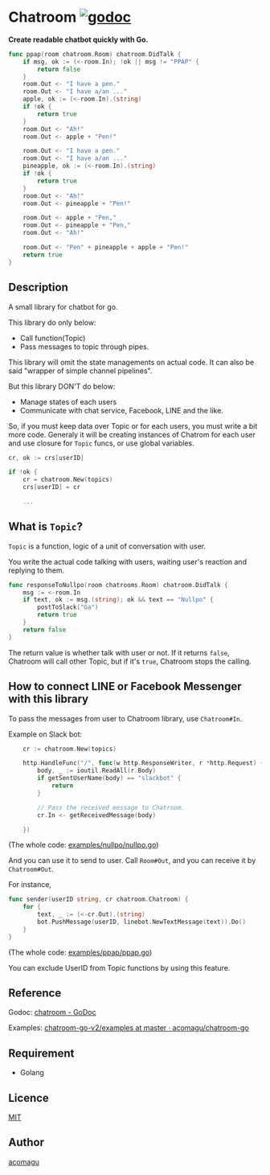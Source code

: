 Chatroom [![godoc](https://img.shields.io/badge/reference-godoc-blue.svg)](https://godoc.org/github.com/acomagu/chatroom-go-v2/chatroom)
========

__Create readable chatbot quickly with Go.__

```Go
func ppap(room chatroom.Room) chatroom.DidTalk {
	if msg, ok := (<-room.In); !ok || msg != "PPAP" {
		return false
	}
	room.Out <- "I have a pen."
	room.Out <- "I have a/an ..."
	apple, ok := (<-room.In).(string)
	if !ok {
		return true
	}
	room.Out <- "Ah!"
	room.Out <- apple + "Pen!"

	room.Out <- "I have a pen."
	room.Out <- "I have a/an ..."
	pineapple, ok := (<-room.In).(string)
	if !ok {
		return true
	}
	room.Out <- "Ah!"
	room.Out <- pineapple + "Pen!"

	room.Out <- apple + "Pen,"
	room.Out <- pineapple + "Pen,"
	room.Out <- "Ah!"

	room.Out <- "Pen" + pineapple + apple + "Pen!"
	return true
}
```

## Description
A small library for chatbot for go.

This library do only below:
- Call function(Topic)
- Pass messages to topic through pipes.

This library will omit the state managements on actual code. It can also be said "wrapper of simple channel pipelines".

But this library DON'T do below:
- Manage states of each users
- Communicate with chat service, Facebook, LINE and the like.

So, if you must keep data over Topic or for each users, you must write a bit more code. Generaly it will be creating instances of Chatrom for each user and use closure for `Topic` funcs, or use global variables.

```Go
cr, ok := crs[userID]

if !ok {
	cr = chatroom.New(topics)
	crs[userID] = cr

	...

```

## What is `Topic`?

`Topic` is a function, logic of a unit of conversation with user.

You write the actual code talking with users, waiting user's reaction and replying to them.

```Go
func responseToNullpo(room chatrooms.Room) chatroom.DidTalk {
	msg := <-room.In
	if text, ok := msg.(string); ok && text == "Nullpo" {
		postToSlack("Ga")
		return true
	}
	return false
}
```

The return value is whether talk with user or not. If it returns `false`, Chatroom will call other Topic, but if it's `true`, Chatroom stops the calling.

## How to connect LINE or Facebook Messenger with this library

To pass the messages from user to Chatroom library, use `Chatroom#In`.

Example on Slack bot:

```Go
	cr := chatroom.New(topics)

	http.HandleFunc("/", func(w http.ResponseWriter, r *http.Request) {
		body, _ := ioutil.ReadAll(r.Body)
		if getSentUserName(body) == "slackbot" {
			return
		}

		// Pass the received message to Chatroom.
		cr.In <- getReceivedMessage(body)

	})
```

(The whole code: [examples/nullpo/nullpo.go](https://github.com/acomagu/chatroom-go-v2/blob/master/examples/nullpo/nullpo.go))


And you can use it to send to user. Call `Room#Out`, and you can receive it by `Chatroom#Out`.

For instance,

```Go
func sender(userID string, cr chatroom.Chatroom) {
	for {
		text, _ := (<-cr.Out).(string)
		bot.PushMessage(userID, linebot.NewTextMessage(text)).Do()
	}
}
```

(The whole code: [examples/ppap/ppap.go](https://github.com/acomagu/chatroom-go-v2/blob/master/examples/ppap/ppap.go))

You can exclude UserID from Topic functions by using this feature.

## Reference

Godoc: [chatroom - GoDoc](https://godoc.org/github.com/acomagu/chatroom-go-v2/chatroom)

Examples: [chatroom-go-v2/examples at master · acomagu/chatroom-go](https://github.com/acomagu/chatroom-go-v2/tree/master/examples)

## Requirement
- Golang

## Licence

[MIT](https://github.com/tcnksm/tool/blob/master/LICENCE)

## Author

[acomagu](https://github.com/acomagu)

